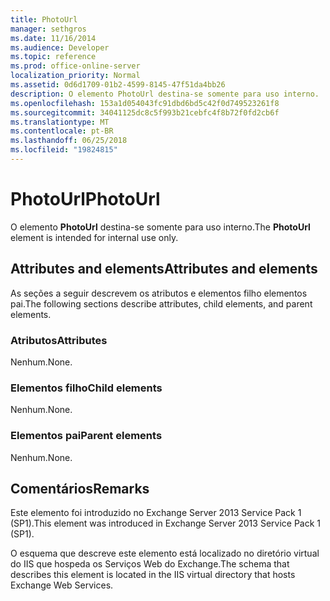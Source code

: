 ```yaml
---
title: PhotoUrl
manager: sethgros
ms.date: 11/16/2014
ms.audience: Developer
ms.topic: reference
ms.prod: office-online-server
localization_priority: Normal
ms.assetid: 0d6d1709-01b2-4599-8145-47f51da4bb26
description: O elemento PhotoUrl destina-se somente para uso interno.
ms.openlocfilehash: 153a1d054043fc91dbd6bd5c42f0d749523261f8
ms.sourcegitcommit: 34041125dc8c5f993b21cebfc4f8b72f0fd2cb6f
ms.translationtype: MT
ms.contentlocale: pt-BR
ms.lasthandoff: 06/25/2018
ms.locfileid: "19824815"
---
```

# <a name="photourl"></a><span data-ttu-id="cbeb7-103">PhotoUrl</span><span class="sxs-lookup"><span data-stu-id="cbeb7-103">PhotoUrl</span></span>

<span data-ttu-id="cbeb7-104">O elemento **PhotoUrl** destina-se somente para uso interno.</span><span class="sxs-lookup"><span data-stu-id="cbeb7-104">The **PhotoUrl** element is intended for internal use only.</span></span> 

## <a name="attributes-and-elements"></a><span data-ttu-id="cbeb7-105">Attributes and elements</span><span class="sxs-lookup"><span data-stu-id="cbeb7-105">Attributes and elements</span></span>

<span data-ttu-id="cbeb7-106">As seções a seguir descrevem os atributos e elementos filho elementos pai.</span><span class="sxs-lookup"><span data-stu-id="cbeb7-106">The following sections describe attributes, child elements, and parent elements.</span></span>
  
### <a name="attributes"></a><span data-ttu-id="cbeb7-107">Atributos</span><span class="sxs-lookup"><span data-stu-id="cbeb7-107">Attributes</span></span>

<span data-ttu-id="cbeb7-108">Nenhum.</span><span class="sxs-lookup"><span data-stu-id="cbeb7-108">None.</span></span>
  
### <a name="child-elements"></a><span data-ttu-id="cbeb7-109">Elementos filho</span><span class="sxs-lookup"><span data-stu-id="cbeb7-109">Child elements</span></span>

<span data-ttu-id="cbeb7-110">Nenhum.</span><span class="sxs-lookup"><span data-stu-id="cbeb7-110">None.</span></span>
  
### <a name="parent-elements"></a><span data-ttu-id="cbeb7-111">Elementos pai</span><span class="sxs-lookup"><span data-stu-id="cbeb7-111">Parent elements</span></span>

<span data-ttu-id="cbeb7-112">Nenhum.</span><span class="sxs-lookup"><span data-stu-id="cbeb7-112">None.</span></span>
  
## <a name="remarks"></a><span data-ttu-id="cbeb7-113">Comentários</span><span class="sxs-lookup"><span data-stu-id="cbeb7-113">Remarks</span></span>

<span data-ttu-id="cbeb7-114">Este elemento foi introduzido no Exchange Server 2013 Service Pack 1 (SP1).</span><span class="sxs-lookup"><span data-stu-id="cbeb7-114">This element was introduced in Exchange Server 2013 Service Pack 1 (SP1).</span></span>
  
<span data-ttu-id="cbeb7-115">O esquema que descreve este elemento está localizado no diretório virtual do IIS que hospeda os Serviços Web do Exchange.</span><span class="sxs-lookup"><span data-stu-id="cbeb7-115">The schema that describes this element is located in the IIS virtual directory that hosts Exchange Web Services.</span></span>
  

